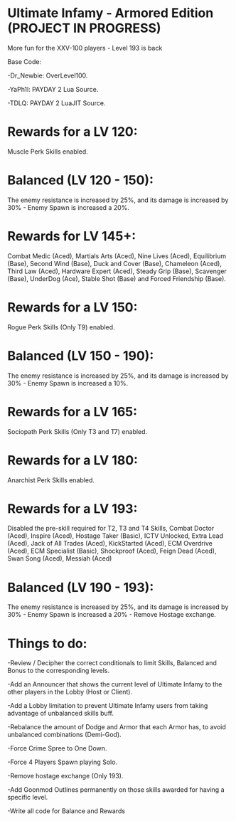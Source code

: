 # Ultimate Infamy - Armored Edition (PROJECT IN PROGRESS)
More fun for the XXV-100 players - Level 193 is back

Base Code:

-Dr_Newbie: OverLevel100.

-YaPh1l: PAYDAY 2 Lua Source.

-TDLQ: PAYDAY 2 LuaJIT Source.

# Rewards for a LV 120: 
Muscle Perk Skills enabled.

# Balanced (LV 120 - 150):
The enemy resistance is increased by 25%, and its damage is increased by 30% - Enemy Spawn is increased a 20%.

# Rewards for LV 145+: 
Combat Medic (Aced), Martials Arts (Aced), Nine Lives (Aced), Equilibrium (Base), Second Wind (Base), Duck and Cover (Base), Chameleon (Aced), Third Law (Aced), Hardware Expert (Aced), Steady Grip (Base), Scavenger (Base), UnderDog (Ace), Stable Shot (Base) and Forced Friendship (Base).

# Rewards for a LV 150: 
Rogue Perk Skills (Only T9) enabled.

# Balanced (LV 150 - 190):
The enemy resistance is increased by 25%, and its damage is increased by 30% - Enemy Spawn is increased a 10%.

# Rewards for a LV 165: 
Sociopath Perk Skills (Only T3 and T7) enabled.

# Rewards for a LV 180: 
Anarchist Perk Skills enabled.

# Rewards for a LV 193: 
Disabled the pre-skill required for T2, T3 and T4 Skills, Combat Doctor (Aced), Inspire (Aced), Hostage Taker (Basic), ICTV Unlocked, Extra Lead (Aced), Jack of All Trades (Aced), KickStarted (Aced), ECM Overdrive (Aced), ECM Specialist (Basic), Shockproof (Aced), Feign Dead (Aced), Swan Song (Aced), Messiah (Aced)

# Balanced (LV 190 - 193):
The enemy resistance is increased by 25%, and its damage is increased by 30% - Enemy Spawn is increased a 20% - Remove Hostage exchange.

# Things to do:

-Review / Decipher the correct conditionals to limit Skills, Balanced and Bonus to the corresponding levels.

-Add an Announcer that shows the current level of Ultimate Infamy to the other players in the Lobby (Host or Client).

-Add a Lobby limitation to prevent Ultimate Infamy users from taking advantage of unbalanced skills buff.

-Rebalance the amount of Dodge and Armor that each Armor has, to avoid unbalanced combinations (Demi-God).

-Force Crime Spree to One Down.

-Force 4 Players Spawn playing Solo.

-Remove hostage exchange (Only 193).

-Add Goonmod Outlines permanently on those skills awarded for having a specific level.

-Write all code for Balance and Rewards
